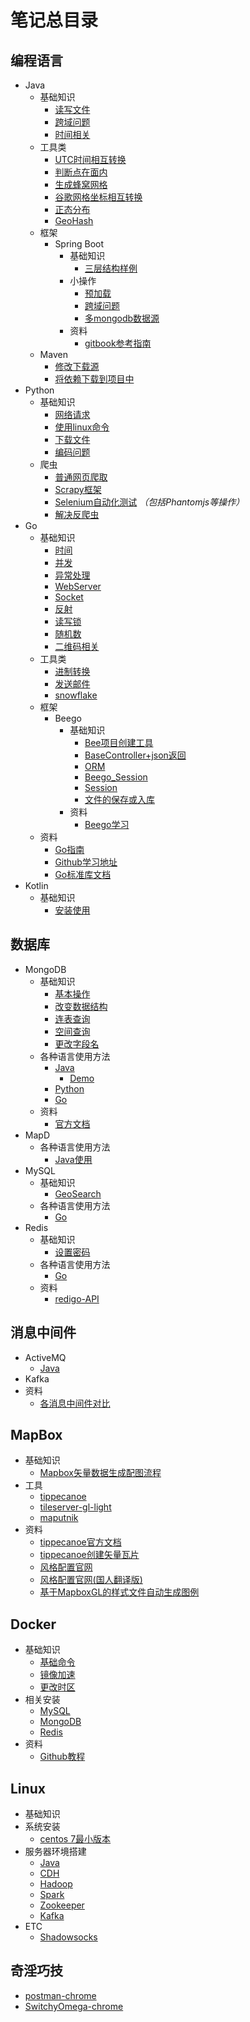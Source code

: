 # 笔记总目录

## 编程语言
- Java
    - 基础知识
        - [读写文件](/Language/Java/Use/ReadFile.md)
        - [跨域问题](/Language/Java/Use/CrossOrigin.md)
        - [时间相关](/Language/Java/Use/Time.md)
    - 工具类
        - [UTC时间相互转换](/Language/Java/Utils/UTCTransform.md)
        - [判断点在面内](/Language/Java/Utils/GeometyMethod.md)
        - [生成蜂窝网格](/Language/Java/Utils/HoneyComb.md)
        - [谷歌网格坐标相互转换](/Language/Java/Utils/GoogleGrid.md)
        - [正态分布](/Language/Java/Utils/NormalDistribution.md)
        - [GeoHash](/Language/Java/Utils/GeoHash.md)
    - 框架
        - Spring Boot
            - 基础知识
                - [三层结构样例](/Language/Java/Frame/SpringBoot/Structure.md)
            - 小操作
                - [预加载](/Language/Java/Frame/SpringBoot/Preloading.md)
                - [跨域问题](/Language/Java/Frame/SpringBoot/CrossOrigin.md)
                - [多mongodb数据源](/Language/Java/Frame/SpringBoot/MultipleMongoDBDataSource.md)
            - 资料
                - [gitbook参考指南](https://www.gitbook.com/book/qbgbook/spring-boot-reference-guide-zh/details)
    - Maven
        - [修改下载源](/Language/Java/Use/Maven/ChangeSource.md)
        - [将依赖下载到项目中](/Language/Java/Use/Maven/DependenceInProject.md)
- Python
    - 基础知识
        - [网络请求](/Language/Python/Use/Net.md)
        - [使用linux命令](/Language/Python/Use/Linux.md)
        - [下载文件](/Language/Python/Use/DownloadPicture.md)
        - [编码问题](/Language/Python/Use/Encoded.md)
    - 爬虫
        - [普通网页爬取](/Language/Python/Spider/Normal.md)
        - [Scrapy框架](/Language/Python/Spider/Scrapy.md)
        - [Selenium自动化测试](/Language/Python/Spider/Selenium.md) *（包括Phantomjs等操作）*
        - [解决反爬虫](/Language/Python/Spider/AntiSpider.md)
- Go
    - 基础知识
        - [时间](/Language/Go/Use/Time.md)
        - [并发](/Language/Go/Use/Goroutine.md)
        - [异常处理](/Language/Go/Use/Exception.md)
        - [WebServer](/Language/Go/Use/WebServer.md)
        - [Socket](/Language/Go/Use/Socket.md)
        - [反射](/Language/Go/Use/Reflect.md)
        - [读写锁](/Language/Go/Use/Lock.md)
        - [随机数](/Language/Go/Use/Rand.md)
        - [二维码相关](/Language/Go/Use/QRCode.md)
    - 工具类
        - [进制转换](/Language/Go/Utils/Binary.md)
        - [发送邮件](/Language/Go/Utils/Email.md)
        - [snowflake](/Language/Go/Utils/Snowflake.md)
    - 框架
        - Beego
            - 基础知识
                - [Bee项目创建工具](/Language/Go/Frame/Beego/Bee.md)
                - [BaseController+json返回](/Language/Go/Frame/Beego/Base&Json.md)
                - [ORM](/Language/Go/Frame/Beego/ORM.md)
                - [Beego_Session](/Language/Go/Frame/Beego/BeegoSession.md)
                - [Session](/Language/Go/Frame/Beego/Session.md)
                - [文件的保存或入库](/Language/Go/Frame/Beego/File.md)
            - 资料
                - [Beego学习](https://beego.me/docs/intro/)
    - 资料
        - [Go指南](http://tour.studygolang.com/basics/1)
        - [Github学习地址](https://github.com/astaxie/build-web-application-with-golang)
        - [Go标准库文档](https://studygolang.com/pkgdoc)
- Kotlin
    - 基础知识
        - [安装使用](/Language/Kotlin/Use/Install.md)

## 数据库
- MongoDB
    - 基础知识
        - [基本操作](/DataBase/MongoDB/Use/Use.md)
        - [改变数据结构](/DataBase/MongoDB/Use/Structure.md)
        - [连表查询](/DataBase/MongoDB/Use/Lookup.md)
        - [空间查询](/DataBase/MongoDB/Use/GeoSearch.md)
        - [更改字段名](/DataBase/MongoDB/Use/Rename.md)
    - 各种语言使用方法
        - [Java](/DataBase/MongoDB/Language/Java.md)
            - [Demo](/DataBase/MongoDB/Language/JavaDemo.md)
        - [Python](/DataBase/MongoDB/Language/Python.md)
        - [Go](/DataBase/MongoDB/Language/Go.md)
    - 资料
        - [官方文档](https://docs.mongodb.com/manual/)
- MapD
    - 各种语言使用方法
        - [Java使用](/DataBase/MapD/Language/Java.md)
- MySQL
    - 基础知识
        - [GeoSearch](/DataBase/MySQL/Use/GeoSearch.md)
    - 各种语言使用方法
        - [Go](/DataBase/MySQL/Language/Go.md)
- Redis
    - 基础知识
        - [设置密码](/DataBase/Redis/Use/SetPassword.md)
    - 各种语言使用方法
        - [Go](/DataBase/Redis/Language/Go.md)
    - 资料
        - [redigo-API](https://godoc.org/github.com/garyburd/redigo/redis)
## 消息中间件
- ActiveMQ
    - [Java](/Message/ActiveMQ/Language/Java.md)
- Kafka
- 资料
    - [各消息中间件对比](https://yq.aliyun.com/articles/216084?spm=5176.100238.spm-cont-list.80.qOAssp)
## MapBox
- 基础知识
    - [Mapbox矢量数据生成配图流程](/MapBox/Use/Document.md)
- 工具
    - [tippecanoe](/MapBox/Utils/Tippecanoe.md)
    - [tileserver-gl-light](/MapBox/Utils/TileserverGlLight.md)
    - [maputnik](/MapBox/Utils/Maputnik.md)
- 资料
    - [tippecanoe官方文档](https://github.com/mapbox/tippecanoe)
    - [tippecanoe创建矢量瓦片](http://blog.csdn.net/wan_yanyan528/article/details/70226123)
    - [风格配置官网](https://www.mapbox.com/mapbox-gl-js/style-spec/)
    - [风格配置官网(国人翻译版)](https://jingsam.github.io/mapbox-gl-style-spec/)
    - [基于MapboxGL的样式文件自动生成图例](http://blog.csdn.net/wan_yanyan528/article/details/52538686)
## Docker
- 基础知识
    - [基础命令](/Docker/Use/Command.md)
    - [镜像加速](/Docker/Use/DownloadSource.md)
    - [更改时区](/Docker/Use/Time.md)
- 相关安装
    - [MySQL](/Docker/Install/MySQL.md)
    - [MongoDB](/Docker/Install/MongoDB.md)
    - [Redis](/Docker/Install/Redis.md)
- 资料
    - [Github教程](https://www.gitbook.com/book/yeasy/docker_practice/details)
## Linux
- 基础知识
- 系统安装
    - [centos 7最小版本](/Linux/Install/System/Centos7.md)
- 服务器环境搭建
    - [Java](/Linux/Install/Envirment/Java.md)
    - [CDH](/Linux/Install/Envirment/CDH.md)
    - [Hadoop](/Linux/Install/Envirment/Hadoop.md)
    - [Spark](/Linux/Install/Envirment/Spark.md)
    - [Zookeeper](/Linux/Install/Envirment/Zookeeper.md)
    - [Kafka](/Linux/Install/Envirment/Kafka.md)
- ETC
    - [Shadowsocks](/Linux/Install/ETC/Shadowsocks.md)
## 奇淫巧技
- [postman-chrome](/Skill/PostMan-chrome.md)
- [SwitchyOmega-chrome](/Skill/SwitchyOmega-chrome.md)
